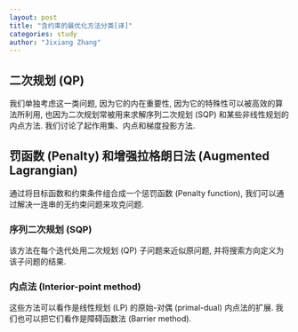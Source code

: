 ```yaml
---
layout: post
title: "含约束的最优化方法分类[译]"
categories: study
author: "Jixiang Zhang"
---
```


## 二次规划 (QP)

我们单独考虑这一类问题, 因为它的内在重要性, 因为它的特殊性可以被高效的算法所利用, 也因为二次规划常被用来求解序列二次规划 (SQP) 和某些非线性规划的内点方法. 我们讨论了起作用集、内点和梯度投影方法.

## 罚函数 (Penalty) 和增强拉格朗日法 (Augmented Lagrangian)

通过将目标函数和约束条件组合成一个惩罚函数 (Penalty function), 我们可以通过解决一连串的无约束问题来攻克问题.

### 序列二次规划 (SQP)

该方法在每个迭代处用二次规划 (QP) 子问题来近似原问题, 并将搜索方向定义为该子问题的结果.

### 内点法 (Interior-point method)

这些方法可以看作是线性规划 (LP) 的原始-对偶 (primal-dual) 内点法的扩展. 我们也可以把它们看作是障碍函数法 (Barrier method).